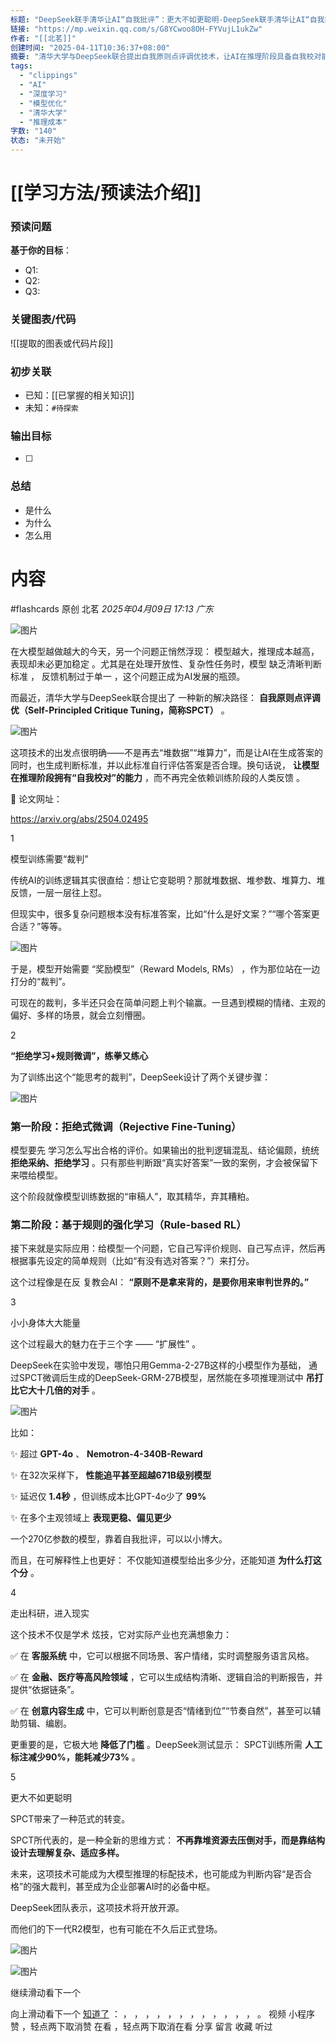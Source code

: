 ```yaml
---
标题: "DeepSeek联手清华让AI“自我批评”：更大不如更聪明-DeepSeek联手清华让AI“自我批评”：更大不如更聪明"
链接: "https://mp.weixin.qq.com/s/G8YCwoo8OH-FYVujL1ukZw"
作者: "[[北茗]]"
创建时间: "2025-04-11T10:36:37+08:00"
摘要: "清华大学与DeepSeek联合提出自我原则点评调优技术，让AI在推理阶段具备自我校对能力，显著提升小模型性能。"
tags:
  - "clippings"
  - "AI"
  - "深度学习"
  - "模型优化"
  - "清华大学"
  - "推理成本"
字数: "140"
状态: "未开始"
---
```

# [[学习方法/预读法介绍]]
### 预读问题  
**基于你的目标**：
- Q1: 
- Q2: 
- Q3:   

### 关键图表/代码  
![[提取的图表或代码片段]]
### 初步关联  
- 已知：[[已掌握的相关知识]]  
- 未知：`#待探索`  

### 输出目标
- [ ] 

### 总结
- 是什么
- 为什么
- 怎么用

# 内容
#flashcards
原创 北茗 *2025年04月09日 17:13* *广东*

![图片](https://mmbiz.qpic.cn/sz_mmbiz_jpg/ib9XNH4XHSaXWicESvLByCiaj38NlEnhap4RtwSgWR78Py6Mrp73JHuR9yVQlJEO7ljeibE7P4YdlDvopvfM7U8mjA/640?wx_fmt=jpeg&from=appmsg&tp=webp&wxfrom=5&wx_lazy=1&wx_co=1)

在大模型越做越大的今天，另一个问题正悄然浮现： 模型越大，推理成本越高，表现却未必更加稳定 。尤其是在处理开放性、复杂性任务时，模型 缺乏清晰判断标准 ， 反馈机制过于单一 ，这个问题正成为AI发展的瓶颈。

而最近，清华大学与DeepSeek联合提出了 一种新的解决路径： **自我原则点评调优（Self-Principled Critique Tuning，简称SPCT）** 。

![图片](https://mmbiz.qpic.cn/sz_mmbiz_png/ib9XNH4XHSaXDW72wkbia1IZRZKTwMAfepdvu7tbWD6e84x68xsN4iappaHYgCLsnzGxcBmIDamKSotj9UzRAJliaw/640?wx_fmt=png&from=appmsg&tp=webp&wxfrom=5&wx_lazy=1&wx_co=1)

这项技术的出发点很明确——不是再去“堆数据”“堆算力”，而是让AI在生成答案的同时，也生成判断标准，并以此标准自行评估答案是否合理。换句话说， **让模型在推理阶段拥有“自我校对”的能力** ，而不再完全依赖训练阶段的人类反馈 。

🔗 论文网址：

https://arxiv.org/abs/2504.02495

1

  

模型训练需要“裁判”

传统AI的训练逻辑其实很直给：想让它变聪明？那就堆数据、堆参数、堆算力、堆反馈，一层一层往上怼。

但现实中，很多复杂问题根本没有标准答案，比如“什么是好文案？”“哪个答案更合适？”等等。

![图片](https://mmbiz.qpic.cn/sz_mmbiz_jpg/ib9XNH4XHSaXDW72wkbia1IZRZKTwMAfep1tqePc8kcqeIibtJD0iaDmBBf32zlibvubbayBpUBIAKicQ1qIbAVybmPw/640?wx_fmt=other&from=appmsg&tp=webp&wxfrom=5&wx_lazy=1&wx_co=1)

于是，模型开始需要 “奖励模型”（Reward Models, RMs） ，作为那位站在一边打分的“裁判”。

可现在的裁判，多半还只会在简单问题上判个输赢。一旦遇到模糊的情绪、主观的偏好、多样的场景，就会立刻懵圈。

2

  

**“拒绝学习+规则微调”，练拳又练心**

为了训练出这个“能思考的裁判”，DeepSeek设计了两个关键步骤：

![图片](https://mmbiz.qpic.cn/sz_mmbiz_jpg/ib9XNH4XHSaXDW72wkbia1IZRZKTwMAfep29DS4H7ZGguibbqRrTXwbJboTkUJeB61ZjCvdToMatfBszOmwfDISYw/640?wx_fmt=other&from=appmsg&tp=webp&wxfrom=5&wx_lazy=1&wx_co=1)

### 第一阶段：拒绝式微调（Rejective Fine-Tuning）

模型要先 学习怎么写出合格的评价。如果输出的批判逻辑混乱、结论偏颇，统统 **拒绝采纳、拒绝学习** 。只有那些判断跟“真实好答案”一致的案例，才会被保留下来喂给模型。

这个阶段就像模型训练数据的“审稿人”，取其精华，弃其糟粕。

### 第二阶段：基于规则的强化学习（Rule-based RL）

接下来就是实际应用：给模型一个问题，它自己写评价规则、自己写点评，然后再根据事先设定的简单规则（比如“有没有选对答案？”）来打分。

这个过程像是在反 复教会AI： **“原则不是拿来背的，是要你用来审判世界的。”**

3

  

小小身体大大能量

这个过程最大的魅力在于三个字 —— “扩展性” 。

DeepSeek在实验中发现，哪怕只用Gemma-2-27B这样的小模型作为基础， 通过SPCT微调后生成的DeepSeek-GRM-27B模型，居然能在多项推理测试中 **吊打比它大十几倍的对手** 。

![图片](https://mmbiz.qpic.cn/sz_mmbiz_jpg/ib9XNH4XHSaXDW72wkbia1IZRZKTwMAfepPQTicv93ZZmjotXkslsIHNlKtR0uCs0D6kz8R2VibWnfHCLmeygOWicPA/640?wx_fmt=other&from=appmsg&tp=webp&wxfrom=5&wx_lazy=1&wx_co=1)

比如：

✨ 超过 **GPT-4o** 、 **Nemotron-4-340B-Reward**

✨ 在32次采样下， **性能追平甚至超越671B级别模型**

✨ 延迟仅 **1.4秒** ，但训练成本比GPT-4o少了 **99%**

✨ 在多个主观领域上 **表现更稳、偏见更少**

一个270亿参数的模型，靠着自我批评，可以以小博大。

而且，在可解释性上也更好： 不仅能知道模型给出多少分，还能知道 **为什么打这个分** 。

4

  

走出科研，进入现实

这个技术不仅是学术 炫技，它对实际产业也充满想象力：

✅ 在 **客服系统** 中，它可以根据不同场景、客户情绪，实时调整服务语言风格。

✅ 在 **金融、医疗等高风险领域** ，它可以生成结构清晰、逻辑自洽的判断报告，并提供“依据链条”。

✅ 在 **创意内容生成** 中，它可以判断创意是否“情绪到位”“节奏自然”，甚至可以辅助剪辑、编剧。

更重要的是，它极大地 **降低了门槛** 。DeepSeek测试显示： SPCT训练所需 **人工标注减少90%，能耗减少73%** 。

5

  

更大不如更聪明

SPCT带来了一种范式的转变。

SPCT所代表的，是一种全新的思维方式： **不再靠堆资源去压倒对手，而是靠结构设计去理解复杂、适应多样。**

未来，这项技术可能成为大模型推理的标配技术，也可能成为判断内容“是否合格”的强大裁判，甚至成为企业部署AI时的必备中枢。

DeepSeek团队表示，这项技术将开放开源。

而他们的下一代R2模型，也有可能在不久后正式登场。

![图片](https://mmbiz.qpic.cn/sz_mmbiz_jpg/ib9XNH4XHSaWFgLTSAfRpZiawibzib8HtHITc0DCiaqlzoicu75YB3HCXSHia0kPDQIwssLrHQibDgPedNKM12zYzhL9ew/640?wx_fmt=jpeg&from=appmsg&tp=webp&wxfrom=5&wx_lazy=1&wx_co=1)

![图片](https://mmbiz.qpic.cn/sz_mmbiz_jpg/ib9XNH4XHSaXDW72wkbia1IZRZKTwMAfepMyLn3q44TCyfVPWdeEq67OmtMaQEWFrb6ZvCCQ5MtNibGd0LxRSw8sA/640?wx_fmt=jpeg&from=appmsg&tp=webp&wxfrom=5&wx_lazy=1&wx_co=1)

继续滑动看下一个

向上滑动看下一个 [知道了](https://mp.weixin.qq.com/s/) ： ， ， ， ， ， ， ， ， ， ， ， ， 。 视频 小程序 赞 ，轻点两下取消赞 在看 ，轻点两下取消在看 分享 留言 收藏 听过